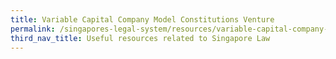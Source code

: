 ```yaml
---
title: Variable Capital Company Model Constitutions Venture
permalink: /singapores-legal-system/resources/variable-capital-company-model-constitutions-venture/
third_nav_title: Useful resources related to Singapore Law
---
```

